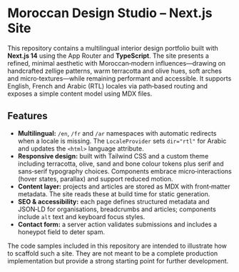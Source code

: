 # Moroccan Design Studio – Next.js Site

This repository contains a multilingual interior design portfolio built with **Next.js 14** using the App Router and **TypeScript**.  The site presents a refined, minimal aesthetic with Moroccan‑modern influences—drawing on handcrafted zellige patterns, warm terracotta and olive hues, soft arches and micro‑textures—while remaining performant and accessible.  It supports English, French and Arabic (RTL) locales via path‑based routing and exposes a simple content model using MDX files.

## Features

- **Multilingual:** `/en`, `/fr` and `/ar` namespaces with automatic redirects when a locale is missing.  The `LocaleProvider` sets `dir="rtl"` for Arabic and updates the `<html>` language attribute.
- **Responsive design:** built with Tailwind CSS and a custom theme including terracotta, olive, sand and bone colour tokens plus serif and sans‑serif typography choices.  Components embrace micro‑interactions (hover states, parallax) and support reduced motion.
- **Content layer:** projects and articles are stored as MDX with front‑matter metadata.  The site reads these at build time for static generation.
- **SEO & accessibility:** each page defines structured metadata and JSON‑LD for organisations, breadcrumbs and articles; components include `alt` text and keyboard focus styles.
- **Contact form:** a server action validates submissions and includes a honeypot field to deter spam.

The code samples included in this repository are intended to illustrate how to scaffold such a site.  They are not meant to be a complete production implementation but provide a strong starting point for further development.